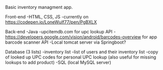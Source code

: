 Basic inventory managment app.

Front-end -HTML, CSS, JS -currently on https://codepen.io/LoneWulf77/pen/PgBXLX

Back-end -Java -upcitemdb.com for upc lookup API -https://developers.google.com/vision/android/barcodes-overview for app barcode scanner API -Local tomcat server via Springboot?

Database (3 lists) -inventory list -list of users and their inventory list -copy of looked up UPC codes for personal UPC lookup (also useful for missing lookups to add product) -SQL (local MySQL server)